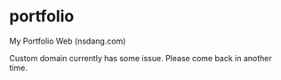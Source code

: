 # portfolio
My Portfolio Web (nsdang.com)

Custom domain currently has some issue. Please come back in another time.
